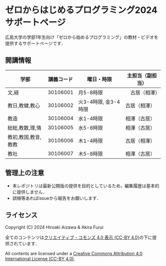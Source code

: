 # ゼロからはじめるプログラミング2024 サポートページ

広島大学の学部1年生向け「ゼロから始めるプログラミング」の教材・ビデオを提供するサポートページです．

## 開講情報

| 学部 | 講義コード | 曜日・時限 | 主担当（副担当） |
| ---- | ---- | ---- | ---- |
| 文,経 |  30106001 | 月5-8時限 |　古居（相澤） |
| 教日,教健,教心 |  30106002 | 火3-4時限, 金3-4時限 | 古居（相澤） |
| 教造 |  30106004 | 水1-4時限 | 相澤（古居） |
| 総総,教数,理,情 |  30106005 | 水5-8時限 | 相澤（古居） |
| 教初,教国,教音,教教 |  30106006 | 木1-4時限 | 古居（相澤） |
| 教社 |  30106007 | 木5-8時限 |相澤（古居） |

## 管理上の注意

- 本レポジトリは最新公開版の提供を目的としているため，編集履歴は基本的に提供しません．
- 誤植等あればissueから報告をお願いします．

## ライセンス

Copyright (C) 2024 Hiroaki Aizawa & Akira Furui

全てのコンテンツは[クリエイティブ・コモンズ 4.0 表示 (CC-BY 4.0)](https://creativecommons.org/licenses/by/4.0/)の下に提供されています．

All contents are licensed under a [Creative Commons Attribution 4.0 International License (CC-BY 4.0)](https://creativecommons.org/licenses/by/4.0/).

